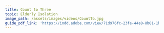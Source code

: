 ```yaml
---
title: Count to Three
topic: Elderly Isolation
image_path: /assets/images/videos/CountTo.jpg
guide_pdf_link: 'https://indd.adobe.com/view/71d976fc-23fe-44e8-8b81-1b5e17e60b1a'
---
```



